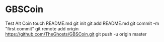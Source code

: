 GBSCoin
=======

Test Alt Coin
touch README.md
git init
git add README.md
git commit -m "first commit"
git remote add origin https://github.com/TheGhosts/GBSCoin.git
git push -u origin master
